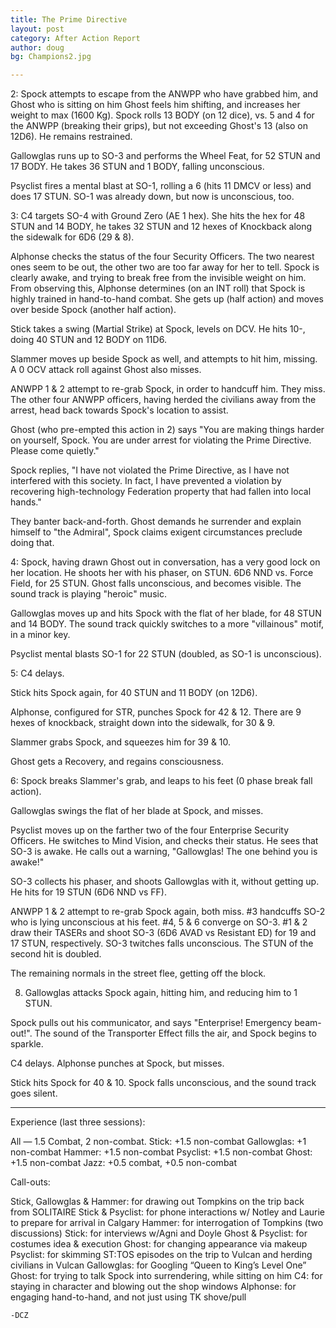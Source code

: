 ```yaml
---
title: The Prime Directive
layout: post
category: After Action Report
author: doug
bg: Champions2.jpg

---
```



2: Spock attempts to escape from the ANWPP who have grabbed him, and Ghost who is sitting 
on him Ghost feels him shifting, and increases her weight to max (1600 Kg). Spock rolls 13 
BODY (on 12 dice), vs. 5 and 4 for the ANWPP (breaking their grips), but not exceeding 
Ghost's 13 (also on 12D6). He remains restrained.<!--more-->

Gallowglas runs up to SO-3 and performs the Wheel Feat, for 52 STUN and 17 BODY. He takes 36 STUN and 1 BODY, falling unconscious.

Psyclist fires a mental blast at SO-1, rolling a 6 (hits 11 DMCV or less) and does 17 STUN. SO-1 was already down, but now is unconscious, too.

3: C4 targets SO-4 with Ground Zero (AE 1 hex). She hits the hex for 48 STUN and 14 BODY, he takes 32 STUN and 12 hexes of Knockback along the sidewalk for 6D6 (29 & 8).

Alphonse checks the status of the four Security Officers. The two nearest ones seem to be out, the other two are too far away for her to tell. Spock is clearly awake, and trying to break free from the invisible weight on him. From observing this, Alphonse determines (on an INT roll) that Spock is highly trained in hand-to-hand combat. She gets up (half action) and moves over beside Spock (another half action).

Stick takes a swing (Martial Strike) at Spock, levels on DCV. He hits 10-, doing 40 STUN and 12 BODY on 11D6.

Slammer moves up beside Spock as well, and attempts to hit him, missing. A 0 OCV attack roll against Ghost also misses.

ANWPP 1 & 2 attempt to re-grab Spock, in order to handcuff him. They miss. The other four ANWPP officers, having herded the civilians away from the arrest, head back towards Spock's location to assist.

Ghost (who pre-empted this action in 2) says "You are making things harder on yourself, Spock. You are under arrest for violating the Prime Directive. Please come quietly."

Spock replies, "I have not violated the Prime Directive, as I have not interfered with this society. In fact, I have prevented a violation by recovering high-technology Federation property that had fallen into local hands."

They banter back-and-forth. Ghost demands he surrender and explain himself to "the Admiral", Spock claims exigent circumstances preclude doing that.

4: Spock, having drawn Ghost out in conversation, has a very good lock on her location. He shoots her with his phaser, on STUN. 6D6 NND vs. Force Field, for 25 STUN. Ghost falls unconscious, and becomes visible. The sound track is playing "heroic" music.

Gallowglas moves up and hits Spock with the flat of her blade, for 48 STUN and 14 BODY. The sound track quickly switches to a more "villainous" motif, in a minor key.

Psyclist mental blasts SO-1 for 22 STUN (doubled, as SO-1 is unconscious).

5: C4 delays.

Stick hits Spock again, for 40 STUN and 11 BODY (on 12D6).

Alphonse, configured for STR, punches Spock for 42 & 12. There are 9 hexes of knockback, straight down into the sidewalk, for 30 & 9.

Slammer grabs Spock, and squeezes him for 39 & 10.

Ghost gets a Recovery, and regains consciousness.

6: Spock breaks Slammer's grab, and leaps to his feet (0 phase break fall action).

Gallowglas swings the flat of her blade at Spock, and misses.

Psyclist moves up on the farther two of the four Enterprise Security Officers. He switches to Mind Vision, and checks their status. He sees that SO-3 is awake. He calls out a warning, "Gallowglas! The one behind you is awake!"

SO-3 collects his phaser, and shoots Gallowglas with it, without getting up. He hits for 19 STUN (6D6 NND vs FF).

ANWPP 1 & 2 attempt to re-grab Spock again, both miss. #3 handcuffs SO-2 who is lying unconscious at his feet. #4, 5 & 6 converge on SO-3. #1 & 2 draw their TASERs and shoot SO-3 (6D6 AVAD vs Resistant ED) for 19 and 17 STUN, respectively. SO-3 twitches falls unconscious. The STUN of the second hit is doubled.

The remaining normals in the street flee, getting off the block.

8. Gallowglas attacks Spock again, hitting him, and reducing him to 1 STUN.

Spock pulls out his communicator, and says "Enterprise! Emergency beam-out!". The sound of the Transporter Effect fills the air, and Spock begins to sparkle.

C4 delays. Alphonse punches at Spock, but misses.

Stick hits Spock for 40 & 10. Spock falls unconscious, and the sound track goes silent.

- - - - - - - - - -

Experience (last three sessions):

All — 1.5 Combat, 2 non-combat.
Stick: +1.5 non-combat
Gallowglas: +1 non-combat
Hammer: +1.5 non-combat
Psyclist: +1.5 non-combat
Ghost: +1.5 non-combat
Jazz: +0.5 combat, +0.5 non-combat

Call-outs:

Stick, Gallowglas & Hammer: for drawing out Tompkins on the trip back from SOLITAIRE
Stick & Psyclist: for phone interactions w/ Notley and Laurie to prepare for arrival in Calgary
Hammer: for interrogation of Tompkins (two discussions)
Stick: for interviews w/Agni and Doyle
Ghost & Psyclist:  for costumes idea & execution
Ghost: for changing appearance via makeup
Psyclist: for skimming ST:TOS episodes on the trip to Vulcan and herding civilians in Vulcan
Gallowglas: for Googling “Queen to King’s Level One”
Ghost: for trying to talk Spock into surrendering, while sitting on him
C4: for staying in character and blowing out the shop windows
Alphonse: for engaging hand-to-hand, and not just using TK shove/pull

    -DCZ